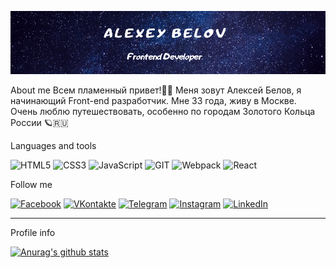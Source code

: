 

<!--
**Vaelastras/vaelastras** is a ✨ _special_ ✨ repository because its `README.md` (this file) appears on your GitHub profile.

Here are some ideas to get you started:

- 🔭 I’m currently working on ...
- 🌱 I’m currently learning ...
- 👯 I’m looking to collaborate on ...
- 🤔 I’m looking for help with ...
- 💬 Ask me about ...
- 📫 How to reach me: ...
- 😄 Pronouns: ...
- ⚡ Fun fact: ...
-->



![header](https://github.com/Vaelastras/vaelastras/blob/master/assets/header.png)


About me
Всем пламенный привет!👋🔥
Меня зовут Алексей Белов, я начинающий Front-end разработчик.
Мне 33 года, живу в Москве.
Очень люблю путешествовать, особенно по городам Золотого Кольца России 🪐🇷🇺



Languages and tools

![HTML5](https://img.shields.io/badge/-HTML-141130?style=flat-square&logo=HTML5&logoColor=FF0000)
![CSS3](https://img.shields.io/badge/-CSS3-141130?style=flat-square&logo=CSS3&logoColor=009900)
![JavaScript](https://img.shields.io/badge/-JavaScript-141130?style=flat-square&logo=JavaScript&logoColor=yellow)
![GIT](https://img.shields.io/badge/-Git-141130?style=flat-square&logo=GIT&logoColor=FFFFFF)
![Webpack](https://img.shields.io/badge/-Webpack-141130?style=flat-square&logo=Webpack&)
![React](https://img.shields.io/badge/-React-141130?style=flat-square&logo=React)


Follow me

[![Facebook](https://img.shields.io/badge/-Facebook-141130?style=flat-square&logo=Facebook)](https://www.facebook.com/Vaelastras)
[![VKontakte](https://img.shields.io/badge/-VK-141130?style=flat-square&logo=Vk)](https://vk.com/vaelastras)
[![Telegram](https://img.shields.io/badge/-Telegram-141130?style=flat-square&logo=Telegram)](https://t.me/vaelastras)
[![Instagram](https://img.shields.io/badge/-Instagram-141130?style=flat-square&logo=Instagram)](https://www.instagram.com/vaelastras/)
[![LinkedIn](https://img.shields.io/badge/-LinkedIn-141130?style=flat-square&logo=LinkedIn)](www.linkedin.com/in/vaelastras)



<HR>
 Profile info

[![Anurag's github stats](https://github-readme-stats.vercel.app/api?username=Vaelastras&&show_icons=true&theme=nord)](https://github.com/anuraghazra/github-readme-stats)